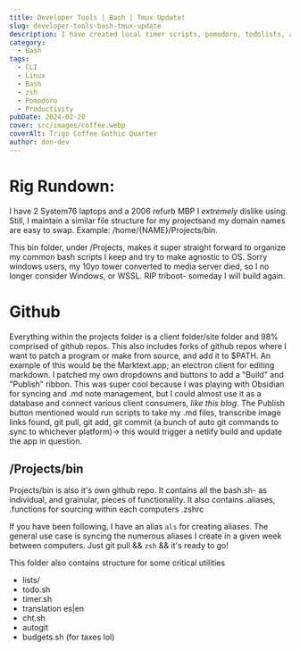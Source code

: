 ```yaml
---
title: Developer Tools | Bash | Tmux Update!
slug: developer-tools-bash-tmux-update
description: I have created local timer scripts, pomodoro, todolists, and more- This time I corrected what has been bugging me using these tools for so long. GOODBYE QUOTATION MARKS
category:
  - Bash
tags:
  - CLI
  - Linux
  - Bash
  - zsh
  - Pomodoro
  - Productivity
pubDate: 2024-02-20
cover: src/images/coffee.webp
coverAlt: Trigo Coffee Gothic Quarter
author: don-dev
---
```


# Rig Rundown:

I have 2 System76 laptops and a 2006 refurb MBP I *extremely* dislike using. Still, I maintain a similar file structure for my projectsand my domain names are easy to swap. Example: /home/{NAME}/Projects/bin.

This bin folder, under /Projects, makes it super straight forward to organize my common bash scripts I keep and try to make agnostic to OS. Sorry windows users, my 10yo tower converted to media server died, so I no longer consider Windows, or WSSL. RIP triboot- someday I will build again.

# Github

Everything within the projects folder is a client folder/site folder and 98% comprised of github repos. This also includes forks of github repos where I want to patch a program or make from source, and add it to $PATH. An example of this would be the Marktext.app; an electron client for editing markdown. I patched my own dropdowns and buttons to add a "Build" and "Publish" ribbon. This was super cool because I was playing with Obsidian for syncing and .md note management, but I could almost use it as a database and connect various client consumers, *like this blog*. The Publish button mentioned would run scripts to take my .md files, transcribe image links found, git pull, git add, git commit (a bunch of auto git commands to sync to whichever platform)-> this would trigger a netlify build and update the app in question.

## /Projects/bin

Projects/bin is also it's own github repo. It contains all the bash.sh- as individual, and grainular, pieces of functionality. It also contains .aliases, .functions for sourcing within each computers .zshrc

If you have been following, I have an alias `als` for creating aliases. The general use case is syncing the numerous aliases I create in a given week between computers. Just git pull && `zsh` && it's ready to go!

This folder also contains structure for some critical utilities
- lists/
- todo.sh
- timer.sh
- translation es|en
- cht.sh
- autogit
- budgets.sh (for taxes lol)


